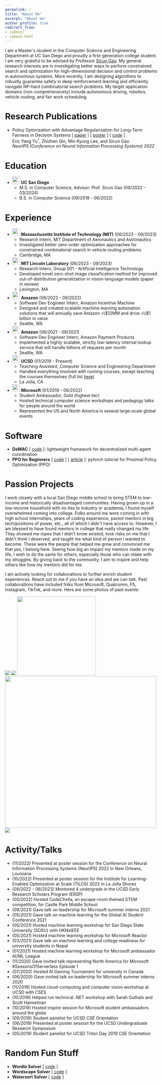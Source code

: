 ```yaml
---
permalink: /
title: "About Me"
excerpt: "About me"
author_profile: true
redirect_from:
- /about/
- /about.html
---
```

I am a Master's student in the Computer Science and Engineering Department at UC San Diego and proudly a first-generation college student.
I am very grateful to be advised by Professor [Sicun Gao](https://scungao.github.io/). 
My general research interests are in investigating better ways to perform constrained search and optimization for 
high-dimensional decision and control problems in autonomous systems. 
More recently, I am designing algorithms to robustly guarantee safety in deep reinforcement learning and efficiently navigate NP-hard combinatorial search problems.
My target application domains (non-comprehensively) include autonomous driving, robotics, vehicle routing, 
and fair work scheduling.


# Research Publications
- Policy Optimization with Advantage Regularization for Long-Term Fairness in Decision Systems [ [paper](https://arxiv.org/pdf/2210.12546.pdf) ] [ [poster](../images/neurips_poster_pocar.pdf) ] [ [code](https://github.com/ericyangyu/pocar) ]\
Eric Yang Yu<sup>*</sup>, Zhizhen Qin, Min Kyung Lee, and Sicun Gao\
_NeurIPS (Conference on Neural Information Processing Systems) 2022_

# Education
- <img src="./images/ucsd.png" width="25"> **UC San Diego**
  - M.S. in Computer Science, Advisor: Prof. Sicun Gao (09/2022 - 03/2024)
  - B.S. in Computer Science (09/2018 - 06/2022)

# Experience
- <img src="./images/mit.png" width="25"> **Massachusetts Institute of Technology (MIT)** (06/2023 - 09/2023)
  - Research Intern, MIT Department of Aeronautics and Astronautics 
  - Investigated better zero-order optimization approaches for constrained combinatorial search in vehicle routing problems
  - Cambridge, MA
- <img src="./images/mitll.png" width="25"> **MIT Lincoln Laboratory** (06/2023 - 09/2023)
  - Research Intern, Group 001 - Artificial Intelligence Technology
  - Developed novel zero-shot image classification method for improved out-of-distribution generalization in vision-language models (paper in review)
  - Lexington, MA
- <img src="./images/amazon.png" width="25"> **Amazon** (06/2022 - 09/2022)
  - Software Dev Engineer Intern, Amazon Incentive Machine
  - Designed and created scalable machine learning automation solutions that will annually save Amazon >\\$12MM and drive >\\$1 billion in value
  - Seattle, WA
- <img src="./images/amazon.png" width="25"> **Amazon** (06/2021 - 09/2021)
  - Software Dev Engineer Intern, Amazon Payment Products
  - Implemented a highly scalable, strictly low-latency internal lookup service that will handle billions of requests per month
  - Seattle, WA
- <img src="./images/ucsd_cse.png" width="25"> **UCSD** (01/2019 - Present)
  - Teaching Assistant, Computer Science and Engineering Department
  - Handled everything involved with running courses, except teaching the courses themselves (full list [here](/teaching.md))
  - La Jolla, CA
- <img src="./images/microsoft.png" width="25"> **Microsoft** (01/2019 - 06/2022)
  - Student Ambassador, Gold (highest tier)
  - Hosted technical computer science workshops and pedagogy talks for people around the world
  - Represented the US and North America in several large-scale global events

# Software
- **DeMAC** [ [code](https://github.com/ericyangyu/DeMAC) ]: lightweight framework for decentralized multi-agent coordination
- **PPO for Beginners** [ [code](https://github.com/ericyangyu/PPO-for-Beginners) ] [ [article](https://medium.com/analytics-vidhya/coding-ppo-from-scratch-with-pytorch-part-1-4-613dfc1b14c8) ]: pytorch tutorial for Proximal Policy Optimization (PPO)


# Passion Projects
I work closely with a local San Diego middle school to bring STEM to low-income and historically disadvantaged communities.
Having grown up in a low-income household with no ties to industry or academia, I found myself overwhelmed coming into college.
Folks around me were coming in with high school internships, years of coding experience, parent mentors in big tech/positions of power, etc.,
all of which I didn't have access to. However, I am blessed to have found mentors in college that really changed my life. 
They showed me ropes that I didn't know existed, took risks on me that I didn't think I deserved, and taught me what kind of person I wanted to become.
These were the people that helped me grow and convinced me that yes, I belong here. Seeing how big an impact my mentors made on my life, 
I wish to do the same for others, especially those who can relate with my struggles. By giving back to the community, I aim to inspire and 
help others like how my mentors did for me. 

I am actively looking for collaborations to further enrich student experiences. Reach out to me if you have an idea
and we can talk. Past collaborations have included folks from Microsoft, Qualcomm, F5, Instagram, TikTok, and more. 
Here are some photos of past events:

<img src="./images/cpm/cpm_042623_0.jpg">
<img src="./images/cpm/cpm_052722_0.jpg">
<img src="./images/cpm/cpm_052821_3.jpg" width="260">
<img src="./images/cpm/cpm_052321_inspire_1.jpg" width="500">
<img src="./images/cpm/cpm_022020_0.JPG">

# Activity/Talks 
- (11/2022) Presented at poster session for the Conference on Neural Information Processing Systems (NeurIPS) 2022 in New Orleans, Louisiana
- (10/2022) Presented at poster session for the Institute for Learning-Enabled Optimization at Scale (TILOS) 2022 in La Jolla Shores
- (09/2022 - 06/2023) Mentored 4 undergrads in the UCSD Early Research Scholars Program (ERSP)
- (05/2022) Hosted CodeChella, an escape-room themed STEM competition, for Castle Park Middle School
- (09/2021) Gave talk on leadership for Microsoft summer interns 2021
- (05/2021) Gave talk on machine learning for the Global AI Student Conference 2021
- (05/2021) Hosted machine learning workshop for San Diego State University (SDSU) with HKNxIEEE
- (05/2021) Hosted machine learning workshop for Microsoft Reactor
- (03/2021) Gave talk on machine learning and college readiness for university students in Nepal
- (01/2021) Hosted machine learning workshop for Microsoft ambassador AI/ML League
- (11/2020) Gave invited talk representing North America for Microsoft #SeasonsOfServerless Episode 1
- (07/2020) Hosted AI Gaming Tournament for university in Canada
- (06/2020) Gave invited talk on leadership for Microsoft summer interns 2020
- (11/2019) Hosted cloud-computing and computer vision workshop at UCSD with CSES
- (10/2019) Helped run technical .NET workshop with Sarah Guthals and Scott Hanselman
- (10/2019) Hosted inspire session for Microsoft student ambassadors around the globe
- (09/2019) Student panelist for UCSD CSE Orientation
- (06/2019) Presented at poster session for the UCSD Undergraduate Research Symposium
- (05/2019) Student panelist for UCSD Triton Day 2019 CSE Orientation


# Random Fun Stuff
- **Wordle Solver** [ [code](https://github.com/ericyangyu/N-dle) ]
- **Wordscape Solver** [ [code](https://github.com/ericyangyu/WordscapeSolverV2) ]
- **Watersort Solver** [ [code](https://github.com/ericyangyu/WatersortSolver) ]
